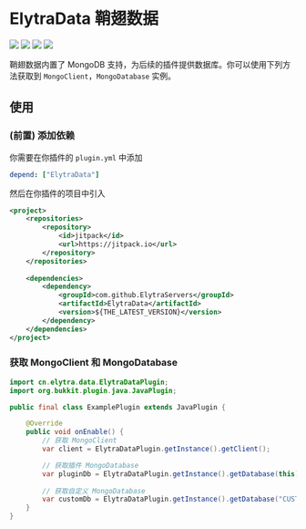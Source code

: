 # ElytraData 鞘翅数据
<image src="https://jitpack.io/v/ElytraServers/ElytraData.svg?style=flat-square"></image>
<image src="https://img.shields.io/github/license/ElytraServers/ElytraData?label=License&style=flat-square"></image>
<image src="https://img.shields.io/github/stars/ElytraServers/ElytraData?label=Stars&style=flat-square"></image>
<image src="https://img.shields.io/badge/author-Taskeren-red?style=flat-square"></image>

鞘翅数据内置了 MongoDB 支持，为后续的插件提供数据库。你可以使用下列方法获取到 `MongoClient`，`MongoDatabase` 实例。

## 使用

### (前置) 添加依赖

你需要在你插件的 `plugin.yml` 中添加

```yaml
depend: ["ElytraData"]
```

然后在你插件的项目中引入

```xml
<project>
    <repositories>
        <repository>
            <id>jitpack</id>
            <url>https://jitpack.io</url>
        </repository>
    </repositories>
    
    <dependencies>
        <dependency>
            <groupId>com.github.ElytraServers</groupId>
            <artifactId>ElytraData</artifactId>
            <version>${THE_LATEST_VERSION}</version>
        </dependency>
    </dependencies>
</project>
```

### 获取 MongoClient 和 MongoDatabase

```java
import cn.elytra.data.ElytraDataPlugin;
import org.bukkit.plugin.java.JavaPlugin;

public final class ExamplePlugin extends JavaPlugin {

	@Override
	public void onEnable() {
		// 获取 MongoClient
		var client = ElytraDataPlugin.getInstance().getClient();

		// 获取插件 MongoDatabase
		var pluginDb = ElytraDataPlugin.getInstance().getDatabase(this);
		
		// 获取自定义 MongoDatabase
		var customDb = ElytraDataPlugin.getInstance().getDatabase("CUSTOM_NAME_HERE");
	}
}
```